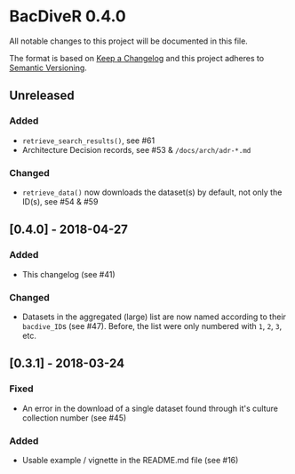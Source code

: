 # BacDiveR 0.4.0

All notable changes to this project will be documented in this file.

The format is based on [Keep a Changelog](https://keepachangelog.com/en/1.0.0/)
and this project adheres to [Semantic Versioning](https://semver.org/spec/v2.0.0.html).

## Unreleased

### Added

- `retrieve_search_results()`, see #61
- Architecture Decision records, see #53 & `/docs/arch/adr-*.md`

### Changed

- `retrieve_data()` now downloads the dataset(s) by default, not only the ID(s), see #54 & #59 

## [0.4.0] - 2018-04-27

### Added

- This changelog (see #41)

### Changed

- Datasets in the aggregated (large) list are now named according to their 
`bacdive_ID`s (see #47). Before, the list were only numbered with `1`, `2`, `3`,
etc.

## [0.3.1] - 2018-03-24

### Fixed

- An error in the download of a single dataset found through it's culture collection number (see #45)

### Added

- Usable example / vignette in the README.md file (see #16)

